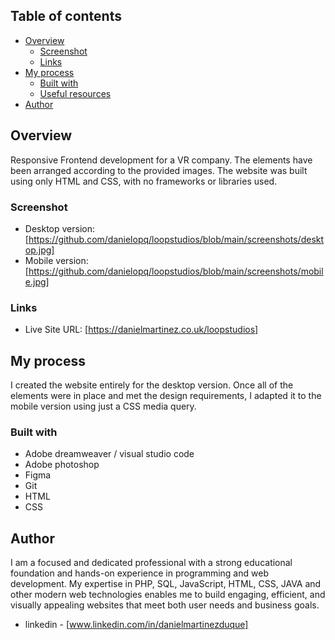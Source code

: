 

## Table of contents

- [Overview](#overview)
  - [Screenshot](#screenshot)
  - [Links](#links)
- [My process](#my-process)
  - [Built with](#built-with)
  - [Useful resources](#useful-resources)
- [Author](#author)


## Overview

Responsive Frontend development for a VR company. The elements have been arranged according to the provided images. The website was built using only HTML and CSS, with no frameworks or libraries used.


### Screenshot

- Desktop version: [https://github.com/danielopq/loopstudios/blob/main/screenshots/desktop.jpg]
- Mobile version: [https://github.com/danielopq/loopstudios/blob/main/screenshots/mobile.jpg]


### Links

- Live Site URL: [https://danielmartinez.co.uk/loopstudios]

## My process

I created the website entirely for the desktop version. Once all of the elements were in place and met the design requirements, I adapted it to the mobile version using just a CSS media query.

### Built with

- Adobe dreamweaver / visual studio code
- Adobe photoshop
- Figma
- Git
- HTML
- CSS

## Author

I am a focused and dedicated professional with a strong educational foundation and hands-on experience in programming and web development. My expertise in PHP, SQL, JavaScript, HTML, CSS, JAVA and other modern web technologies enables me to build engaging, efficient, and visually appealing websites that meet both user needs and business goals.

- linkedin - [www.linkedin.com/in/danielmartinezduque]

